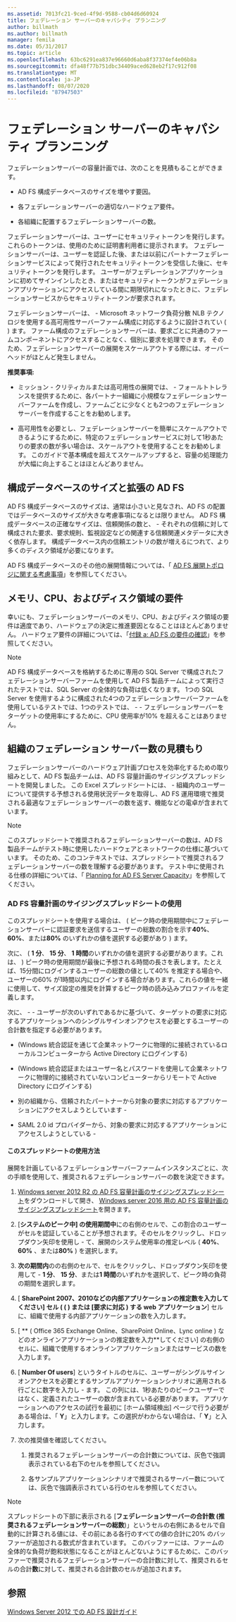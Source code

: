 ```yaml
---
ms.assetid: 7013fc21-9ced-4f9d-9588-cb04d6d60924
title: フェデレーション サーバーのキャパシティ プランニング
author: billmath
ms.author: billmath
manager: femila
ms.date: 05/31/2017
ms.topic: article
ms.openlocfilehash: 63bc6291ea837e96660d6aba8f37374ef4e06b8a
ms.sourcegitcommit: dfa48f77b751dbc34409aced628eb2f17c912f08
ms.translationtype: MT
ms.contentlocale: ja-JP
ms.lasthandoff: 08/07/2020
ms.locfileid: "87947503"
---
```

# <a name="planning-for-federation-server-capacity"></a>フェデレーション サーバーのキャパシティ プランニング

フェデレーションサーバーの容量計画では、次のことを見積もることができます。

-   AD FS 構成データベースのサイズを増やす要因。

-   各フェデレーションサーバーの適切なハードウェア要件。

-   各組織に配置するフェデレーションサーバーの数。

フェデレーションサーバーは、ユーザーにセキュリティトークンを発行します。 これらのトークンは、使用のために証明書利用者に提示されます。 フェデレーションサーバーは、ユーザーを認証した後、または以前にパートナーフェデレーションサービスによって発行されたセキュリティトークンを受信した後に、セキュリティトークンを発行します。 ユーザーがフェデレーションアプリケーションに初めてサインインしたとき、またはセキュリティトークンがフェデレーションアプリケーションにアクセスしている間に期限切れになったときに、フェデレーションサービスからセキュリティトークンが要求されます。

フェデレーションサーバーは、 \- Microsoft ネットワーク負荷分散 NLB テクノロジを使用する高可用性サーバーファーム構成に対応するように設計されてい \( \) ます。 ファーム構成のフェデレーションサーバーは、要求ごとに共通のファームコンポーネントにアクセスすることなく、個別に要求を処理できます。 そのため、フェデレーションサーバーの展開をスケールアウトする際には、オーバーヘッドがほとんど発生しません。

**推奨事項:**

-   ミッション \- クリティカルまたは高可用性の展開では、 \- フォールトトレランスを提供するために、各パートナー組織に小規模なフェデレーションサーバーファームを作成し、ファームごとに少なくとも2つのフェデレーションサーバーを作成することをお勧めします。

-   高可用性を必要とし、フェデレーションサーバーを簡単にスケールアウトできるようにするために、特定のフェデレーションサービスに対して1秒あたりの要求の数が多い場合は、スケールアウトを使用することをお勧めします。 このガイドで基本構成を超えてスケールアップすると、容量の処理能力が大幅に向上することはほとんどありません。

## <a name="ad-fs-configuration-database-size-and-growth"></a>構成データベースのサイズと拡張の AD FS
AD FS 構成データベースのサイズは、通常は小さいと見なされ、AD FS の配置ではデータベースのサイズが大きな考慮事項になるとは限りません。  AD FS 構成データベースの正確なサイズは、信頼関係の数と、 \- それぞれの信頼に対して構成された要求、要求規則、監視設定などの関連する信頼関連メタデータに大きく依存します。 構成データベース内の信頼エントリの数が増えるにつれて、より多くのディスク領域が必要になります。

AD FS 構成データベースのその他の展開情報については、「 [AD FS 展開トポロジに関する考慮事項](AD-FS-Deployment-Topology-Considerations.md)」を参照してください。

## <a name="memory-cpu-and-disk-space-requirements"></a>メモリ、CPU、およびディスク領域の要件
幸いにも、フェデレーションサーバーのメモリ、CPU、およびディスク領域の要件は適度であり、ハードウェアの決定に推進要因となることはほとんどありません。 ハードウェア要件の詳細については、「[付録 a: AD FS の要件の確認](Appendix-A--Reviewing-AD-FS-Requirements.md)」を参照してください。

> [!NOTE]
> AD FS 構成データベースを格納するために専用の SQL Server で構成されたフェデレーションサーバーファームを使用して AD FS 製品チームによって実行されたテストでは、SQL Server の全体的な負荷は低くなります。 1つの SQL Server を使用するように構成された4つのフェデレーションサーバーファームを使用しているテストでは、1つのテストでは、 \- \- フェデレーションサーバーをターゲットの使用率にするために、CPU 使用率が10% を超えることはありません。

## <a name="estimate-the-number-of-federation-servers-for-your-organization"></a><a name="bk_estimatefs"></a>組織のフェデレーション サーバー数の見積もり
フェデレーションサーバーのハードウェア計画プロセスを効率化するための取り組みとして、AD FS 製品チームは、AD FS 容量計画のサイジングスプレッドシートを開発しました。 この Excel スプレッドシートには、 \- 組織内のユーザーについて提供する予想される使用状況データを取得し、AD FS 運用環境で推奨される最適なフェデレーションサーバーの数を返す、機能などの電卓が含まれています。

> [!NOTE]
> このスプレッドシートで推奨されるフェデレーションサーバーの数は、AD FS 製品チームがテスト時に使用したハードウェアとネットワークの仕様に基づいています。 そのため、このコンテキストでは、スプレッドシートで推奨されるフェデレーションサーバーの数を理解する必要があります。  テスト中に使用される仕様の詳細については、「 [Planning for AD FS Server Capacity](Planning-for-AD-FS-Server-Capacity.md)」を参照してください。

### <a name="using-the-ad-fs-capacity-planning-sizing-spreadsheet"></a>AD FS 容量計画のサイジングスプレッドシートの使用
このスプレッドシートを使用する場合は、 \( ピーク時の使用期間中にフェデレーションサーバーに認証要求を送信するユーザーの総数の割合を示す**40%**、 **60%**、または**80%** のいずれかの値を選択する必要があり \) ます。

次に、 \( **1 分**、 **15 分**、 **1 時間**のいずれかの値を選択する必要があります。これは、 \) ピーク時の使用期間が最後に予想される時間の長さを表します。たとえば、15分間にログインするユーザーの総数の値として40% を推定する場合や、ユーザーの60% が1時間以内にログインする場合があります。これらの値を一緒に使用して、サイズ設定の推奨を計算するピーク時の読み込みプロファイルを定義します。

次に、 \- \- ユーザーが次のいずれであるかに基づいて、ターゲットの要求に対応するアプリケーションへのシングルサインオンアクセスを必要とするユーザーの合計数を指定する必要があります。

-   \(Windows 統合認証を通じて企業ネットワークに物理的に接続されているローカルコンピューターから Active Directory にログインする\)

-   \(Windows 統合認証またはユーザー名とパスワードを使用して企業ネットワークに物理的に接続されていないコンピューターからリモートで Active Directory にログインする\)

-   別の組織から、信頼されたパートナーから対象の要求に対応するアプリケーションにアクセスしようとしています \-

-   SAML 2.0 id プロバイダーから、対象の要求に対応するアプリケーションにアクセスしようとしている \-

#### <a name="how-to-use-this-spreadsheet"></a>このスプレッドシートの使用方法
展開を計画しているフェデレーションサーバーファームインスタンスごとに、次の手順を使用して、推奨されるフェデレーションサーバーの数を決定できます。

1.  [Windows server 2012 R2 の AD FS 容量計画のサイジングスプレッドシート](https://adfsdocs.blob.core.windows.net/adfs/ADFSCapacityPlanning.xlsx)をダウンロードして開き、 [Windows server 2016 用の AD FS 容量計画のサイジングスプレッドシート](https://adfsdocs.blob.core.windows.net/adfs/ADFSCapacity2016.xlsx)を開きます。

2.  [**システムのピーク中] の使用期間中**にの右側のセルで、この割合のユーザーがセルを認証していることが予想されます。そのセルをクリックし、ドロップダウン矢印を使用し \- て、展開のシステム使用率の推定レベル ( **40%**、 **60%** 、または**80%** ) を選択します。

3.  **次の期間内**のの右側のセルで、セルをクリックし、ドロップダウン矢印を使用して \- **1 分**、 **15 分**、または**1 時間**のいずれかを選択して、ピーク時の負荷の期間を選択します。

4.  [ **SharePoint 2007、2010などの内部アプリケーションの推定数を入力してください] セル \( \( \) または [要求に対応 \) する web アプリケーション**] セルに、組織で使用する内部アプリケーションの数を入力します。

5.  [ ** \( Office 365 Exchange Online、SharePoint Online、Lync online \) などのオンラインアプリケーションの推定数を入力**してください] の右側のセルに、組織で使用するオンラインアプリケーションまたはサービスの数を入力します。

6.  [ **Number Of users**] というタイトルのセルに、ユーザーがシングルサインオンアクセスを必要とするサンプルアプリケーションシナリオに適用される行ごとに数字を入力し \- ます。 この列には、1秒あたりのピークユーザーではなく、定義されたユーザーの数が含まれている必要があります。 アプリケーションへのアクセスの試行を最初に [ホーム領域検出] ページで行う必要がある場合は、「 **Y**」と入力します。この選択がわからない場合は、「 **Y**」と入力します。

7.  次の推奨値を確認してください。

    1.  推奨されるフェデレーションサーバーの合計数については、灰色で強調表示されている右下のセルを参照してください。

    2.  各サンプルアプリケーションシナリオで推奨されるサーバー数については、灰色で強調表示されている行のセルを参照してください。

> [!NOTE]
> スプレッドシートの下部に表示される [**フェデレーションサーバーの合計数 (推奨されるフェデレーションサーバーの総数**)」というセルの右側にあるセルで自動的に計算される値には、その前にある各行のすべての値の合計に20% のバッファーが追加される数式が含まれています。 このバッファーには、ファームの全体的な負荷が飽和状態になることがほとんどないようにするために、このバッファーで推奨されるフェデレーションサーバーの合計数に対して、推奨されるセルの合計**数**に対して、推奨される合計数のセルが追加されます。

## <a name="see-also"></a>参照
[Windows Server 2012 での AD FS 設計ガイド](AD-FS-Design-Guide-in-Windows-Server-2012.md)
